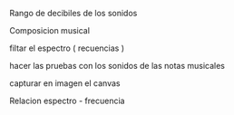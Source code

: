 Rango de decibiles de los sonidos

Composicion musical

filtar el espectro ( recuencias )

hacer las pruebas con los sonidos de las notas musicales

capturar en imagen el canvas

Relacion espectro - frecuencia